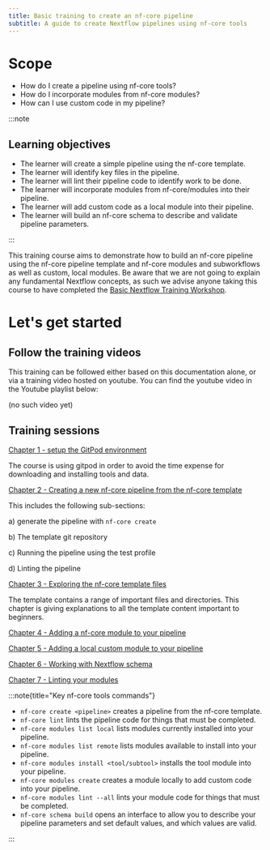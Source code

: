 ```yaml
---
title: Basic training to create an nf-core pipeline
subtitle: A guide to create Nextflow pipelines using nf-core tools
---
```


# Scope

- How do I create a pipeline using nf-core tools?
- How do I incorporate modules from nf-core modules?
- How can I use custom code in my pipeline?

:::note

## Learning objectives

- The learner will create a simple pipeline using the nf-core template.
- The learner will identify key files in the pipeline.
- The learner will lint their pipeline code to identify work to be done.
- The learner will incorporate modules from nf-core/modules into their pipeline.
- The learner will add custom code as a local module into their pipeline.
- The learner will build an nf-core schema to describe and validate pipeline parameters.

:::

This training course aims to demonstrate how to build an nf-core pipeline using the nf-core pipeline template and nf-core modules and subworkflows as well as custom, local modules. Be aware that we are not going to explain any fundamental Nextflow concepts, as such we advise anyone taking this course to have completed the [Basic Nextflow Training Workshop](https://training.nextflow.io/).

# Let's get started

## Follow the training videos

This training can be followed either based on this documentation alone, or via a training video hosted on youtube. You can find the youtube video in the Youtube playlist below:

(no such video yet)

## Training sessions

<p class="text-left">
  <a href="/docs/contributing/nf_core_basic_training/gitpod_environment/" class="btn btn-lg btn-success" target="_blank">
    Chapter 1 - setup the GitPod environment
  </a>
</p>

The course is using gitpod in order to avoid the time expense for downloading and installing tools and data.

<p class="text-left">
  <a href="/docs/contributing/nf_core_basic_training/nf_core_create_tool/" class="btn btn-lg btn-success" target="_blank">
    Chapter 2 - Creating a new nf-core pipeline from the nf-core template
  </a>
</p>

This includes the following sub-sections:

a) generate the pipeline with `nf-core create`

b) The template git repository

c) Running the pipeline using the test profile

d) Linting the pipeline

<p class="text-left">
  <a href="/docs/contributing/nf_core_basic_training/nf_core_create_tool/" class="btn btn-lg btn-success">
    Chapter 3 - Exploring the nf-core template files
  </a>
</p>

The template contains a range of important files and directories. This chapter is giving explanations to all the template content important to beginners.

<p class="text-left">
  <a href="/docs/contributing/nf_core_basic_training/add_nf_core_module/" class="btn btn-lg btn-success">
    Chapter 4 - Adding a nf-core module to your pipeline
  </a>
</p>
<p class="text-left">
  <a href="/docs/contributing/nf_core_basic_training/add_custom_module/" class="btn btn-lg btn-success">
    Chapter 5 - Adding a local custom module to your pipeline
  </a>
</p>
<p class="text-left">
  <a href="/docs/contributing/nf_core_basic_training/nf_schema/" class="btn btn-lg btn-success">
    Chapter 6 - Working with Nextflow schema
  </a>
</p>
<p class="text-left">
  <a href="/docs/contributing/nf_core_basic_training/linting_modules/" class="btn btn-lg btn-success">
    Chapter 7 - Linting your modules
  </a>
</p>

:::note{title="Key nf-core tools commands"}

- `nf-core create <pipeline>` creates a pipeline from the nf-core template.
- `nf-core lint` lints the pipeline code for things that must be completed.
- `nf-core modules list local` lists modules currently installed into your pipeline.
- `nf-core modules list remote` lists modules available to install into your pipeline.
- `nf-core modules install <tool/subtool>` installs the tool module into your pipeline.
- `nf-core modules create` creates a module locally to add custom code into your pipeline.
- `nf-core modules lint --all` lints your module code for things that must be completed.
- `nf-core schema build` opens an interface to allow you to describe your pipeline parameters and set default values, and which values are valid.

:::
